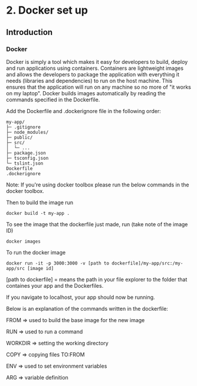 # 2. Docker set up 
## Introduction

### Docker

Docker is simply a tool which makes it easy for developers to build, deploy and run applications using containers. 
Containers are lightweight images and allows the developers to package the application with everything it needs (libraries and dependencies) to run on the host machine.
This ensures that the application will run on any machine so no more of "it works on my laptop".
Docker builds images automatically by reading the commands specified in the Dockerfile.

Add the Dockerfile and .dockerignore file in the following order:
```text
my-app/
├─ .gitignore
├─ node_modules/
├─ public/
├─ src/
│  └─ ...
├─ package.json
├─ tsconfig.json
└─ tslint.json
Dockerfile
.dockerignore
```
Note: If you're using docker toolbox please run the below commands in the docker toolbox.

Then to build the image run
```shell
docker build -t my-app .
```
To see the image that the dockerfile just made, run (take note of the image ID)
```shell
docker images
```
To run the docker image
```shell
docker run -it -p 3000:3000 -v [path to dockerfile]/my-app/src:/my-app/src [image id]
```
[path to dockerfile] = means the path in your file explorer to the folder that containes your app and the Dockerfiles.

If you navigate to localhost, your app should now be running.

Below is an explanation of the commands written in the dockerfile:

FROM => used to build the base image for the new image

RUN => used to run a command 

WORKDIR => setting the working directory

COPY => copying files TO:FROM

ENV <key> <value> => used to set environment variables

ARG => variable definition
